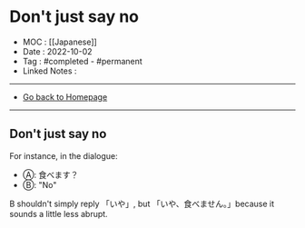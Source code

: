 # Don't just say no
- MOC : [[Japanese]]
- Date : 2022-10-02
- Tag : #completed - #permanent 
- Linked Notes : 
-------------------
- [Go back to Homepage](https://misudashi.ga/)
-----

## Don't just say no

For instance, in the dialogue: 

- Ⓐ:  食べます？
- Ⓑ:  "No"

B shouldn't simply reply 「いや」, but 「いや、食べません。」because it sounds a little less abrupt.